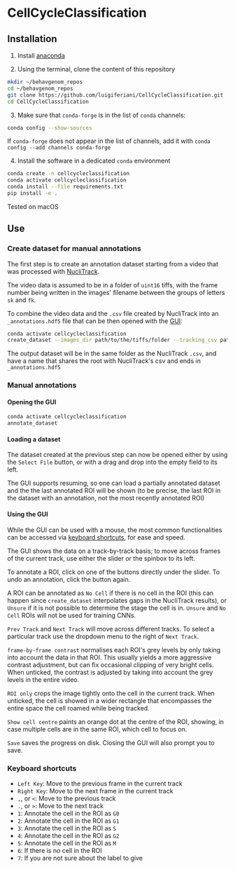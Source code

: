 # CellCycleClassification

## Installation

1. Install [anaconda](https://www.anaconda.com/products/individual)

2. Using the terminal, clone the content of this repository
```bash
mkdir ~/behavgenom_repos
cd ~/behavgenom_repos
git clone https://github.com/luigiferiani/CellCycleClassification.git
cd CellCycleClassification
```

3. Make sure that `conda-forge` is in the list of `conda` channels:
```bash
conda config --show-sources
```
If `conda-forge` does not appear in the list of channels, add it with
`conda config --add channels conda-forge`

4. Install the software in a dedicated `conda` environment
```bash
conda create -n cellcycleclassification
conda activate cellcycleclassification
conda install --file requirements.txt
pip install -e .
```

Tested on macOS

## Use

### Create dataset for manual annotations

The first step is to create an annotation dataset starting from a video that was
processed with [NucliTrack](https://nuclitrack.readthedocs.io/en/latest/).

The video data is assumed to be in a folder of `uint16` tiffs, with the
frame number being written in the images' filename between the groups of letters
`sk` and `fk`.

To combine the video data and the `.csv` file created by NucliTrack into an
`_annotations.hdf5` file that can be then opened with the [GUI](#using-the-gui):
```bash
conda activate cellcycleclassification
create_dataset --images_dir path/to/the/tiffs/folder --tracking_csv path/to/nuclitrack/output.csv
```
The output dataset will be in the same folder as the NucliTrack `.csv`,
and have a name that shares the root with NucliTrack's csv and ends in
`_annotations.hdf5`

### Manual annotations

#### Opening the GUI
```bash
conda activate cellcycleclassification
annotate_dataset
```

#### Loading a dataset
The dataset created at the previous step can now be opened either by using the
`Select File` button, or with a drag and drop into the empty field to its left.

The GUI supports resuming, so one can load a partially annotated dataset
and the the last annotated ROI will be shown
(to be precise, the last ROI in the dataset with an annotation,
not the most recently annotated ROI)

#### Using the GUI
While the GUI can be used with a mouse, the most common functionalities can be accessed via [keyboard shortcuts](#keyboard-shortcuts), for ease and speed.

The GUI shows the data on a track-by-track basis;
to move across frames of the current track, use either the slider
or the spinbox to its left.

To annotate a ROI, click on one of the buttons directly under the slider.
To undo an annotation, click the button again.

A ROI can be annotated as `No Cell` if there is no cell in the ROI
(this can happen since `create_dataset` interpolates gaps in the NucliTrack
results), or `Unsure` if it is not possible to determine the stage the cell
is in.
`Unsure` and `No Cell` ROIs will not be used for training CNNs.

`Prev Track` and `Next Track` will move across different tracks.
To select a particular track use the dropdown menu to the right of `Next Track`.

`frame-by-frame contrast` normalises each ROI's grey levels by only taking into
account the data in that ROI. This usually yields a more aggressive
contrast adjustment, but can fix occasional clipping of very bright cells.
When unticked, the contrast is adjusted by taking into account the grey levels
in the entire video.

`ROI only` crops the image tightly onto the cell in the current track.
When unticked, the cell is showed in a wider rectangle that encompasses
the entire space the cell roamed while being tracked.

`Show cell centre` paints an orange dot at the centre of the ROI, showing,
in case multiple cells are in the same ROI, which cell to focus on.

`Save` saves the progress on disk. Closing the GUI will also prompt you to save.

### Keyboard shortcuts

- `Left Key`: Move to the previous frame in the current track
- `Right Key`: Move to the next frame in the current track
- `,`, or `<`: Move to the previous track
- `.`, or `>`: Move to the next track
- `1`: Annotate the cell in the ROI as `G0`
- `2`: Annotate the cell in the ROI as `G1`
- `3`: Annotate the cell in the ROI as `S`
- `4`: Annotate the cell in the ROI as `G2`
- `5`: Annotate the cell in the ROI as `M`
- `6`: If there is no cell in the ROI
- `7`: If you are not sure about the label to give
